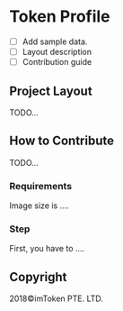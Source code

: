 # Token Profile

- [ ] Add sample data.
- [ ] Layout description
- [ ] Contribution guide

## Project Layout

TODO...

## How to Contribute

TODO...

### Requirements

Image size is ....

### Step

First, you have to ....

## Copyright

2018&copy;imToken PTE. LTD.
